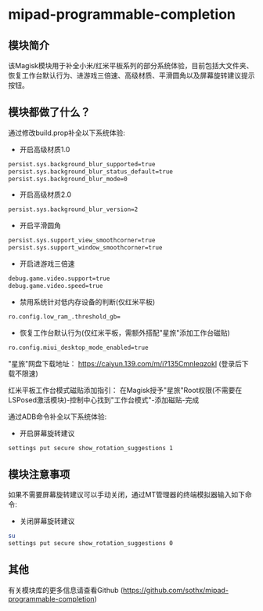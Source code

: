 # mipad-programmable-completion

## 模块简介
该Magisk模块用于补全小米/红米平板系列的部分系统体验，目前包括大文件夹、恢复工作台默认行为、进游戏三倍速、高级材质、平滑圆角以及屏幕旋转建议提示按钮。

## 模块都做了什么？

通过修改build.prop补全以下系统体验:

- 开启高级材质1.0
```bash
persist.sys.background_blur_supported=true
persist.sys.background_blur_status_default=true
persist.sys.background_blur_mode=0
```
- 开启高级材质2.0
```bash
persist.sys.background_blur_version=2
```

- 开启平滑圆角
```bash
persist.sys.support_view_smoothcorner=true
persist.sys.support_window_smoothcorner=true
```

- 开启进游戏三倍速
```bash
debug.game.video.support=true
debug.game.video.speed=true
```

- 禁用系统针对低内存设备的判断(仅红米平板)
```bash
ro.config.low_ram_.threshold_gb=
```

- 恢复工作台默认行为(仅红米平板，需额外搭配"星旅"添加工作台磁贴)
```bash
ro.config.miui_desktop_mode_enabled=true
```

"星旅"网盘下载地址：
https://caiyun.139.com/m/i?135CmnIeqzokl
(登录后下载不限速)

红米平板工作台模式磁贴添加指引：
在Magisk授予"星旅"Root权限(不需要在LSPosed激活模块)-控制中心找到"工作台模式"-添加磁贴-完成




通过ADB命令补全以下系统体验:

- 开启屏幕旋转建议
```bash
settings put secure show_rotation_suggestions 1
```

## 模块注意事项
如果不需要屏幕旋转建议可以手动关闭，通过MT管理器的终端模拟器输入如下命令:

- 关闭屏幕旋转建议
```bash
su
settings put secure show_rotation_suggestions 0
```

## 其他

有关模块库的更多信息请查看Github (https://github.com/sothx/mipad-programmable-completion)
